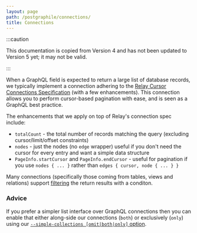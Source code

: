 ```yaml
---
layout: page
path: /postgraphile/connections/
title: Connections
---
```


:::caution

This documentation is copied from Version 4 and has not been updated to Version
5 yet; it may not be valid.

:::

When a GraphQL field is expected to return a large list of database records, we
typically implement a connection adhering to the
[Relay Cursor Connections Specification](https://facebook.github.io/relay/graphql/connections.htm)
(with a few enhancements). This connection allows you to perform cursor-based
pagination with ease, and is seen as a GraphQL best practice.

The enhancements that we apply on top of Relay's connection spec include:

- `totalCount` - the total number of records matching the query (excluding
  cursor/limit/offset constraints)
- `nodes` - just the nodes (no `edge` wrapper) useful if you don't need the
  cursor for every entry and want a simple data structure
- `PageInfo.startCursor` and `PageInfo.endCursor` - useful for pagination if you
  use `nodes { ... }` rather than `edges { cursor, node { ... } }`

Many connections (specifically those coming from tables, views and relations)
support [filtering](./filtering/) the return results with a conditon.

### Advice

If you prefer a simpler list interface over GraphQL connections then you can
enable that either along-side our connections (`both`) or exclusively (`only`)
using our [`--simple-collections [omit|both|only]` option](./usage-cli/).
